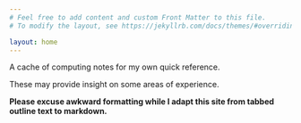 ```yaml
---
# Feel free to add content and custom Front Matter to this file.
# To modify the layout, see https://jekyllrb.com/docs/themes/#overriding-theme-defaults

layout: home
---
```


A cache of computing notes for my own quick reference.

These may provide insight on some areas of experience.

**Please excuse awkward formatting while I adapt this site from tabbed outline text to markdown.**
